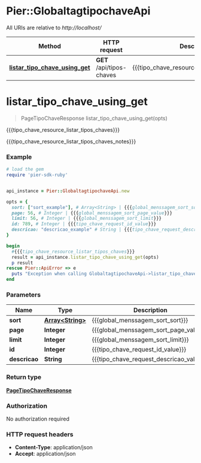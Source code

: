 # Pier::GlobaltagtipochaveApi

All URIs are relative to *http://localhost/*

Method | HTTP request | Description
------------- | ------------- | -------------
[**listar_tipo_chave_using_get**](GlobaltagtipochaveApi.md#listar_tipo_chave_using_get) | **GET** /api/tipos-chaves | {{{tipo_chave_resource_listar_tipos_chaves}}}




# **listar_tipo_chave_using_get**
> PageTipoChaveResponse listar_tipo_chave_using_get(opts)

{{{tipo_chave_resource_listar_tipos_chaves}}}

{{{tipo_chave_resource_listar_tipos_chaves_notes}}}

### Example
```ruby
# load the gem
require 'pier-sdk-ruby'


api_instance = Pier::GlobaltagtipochaveApi.new

opts = { 
  sort: ["sort_example"], # Array<String> | {{{global_menssagem_sort_sort}}}
  page: 56, # Integer | {{{global_menssagem_sort_page_value}}}
  limit: 56, # Integer | {{{global_menssagem_sort_limit}}}
  id: 789, # Integer | {{{tipo_chave_request_id_value}}}
  descricao: "descricao_example" # String | {{{tipo_chave_request_descricao_value}}}
}

begin
  #{{{tipo_chave_resource_listar_tipos_chaves}}}
  result = api_instance.listar_tipo_chave_using_get(opts)
  p result
rescue Pier::ApiError => e
  puts "Exception when calling GlobaltagtipochaveApi->listar_tipo_chave_using_get: #{e}"
end
```

### Parameters

Name | Type | Description  | Notes
------------- | ------------- | ------------- | -------------
 **sort** | [**Array&lt;String&gt;**](String.md)| {{{global_menssagem_sort_sort}}} | [optional] 
 **page** | **Integer**| {{{global_menssagem_sort_page_value}}} | [optional] 
 **limit** | **Integer**| {{{global_menssagem_sort_limit}}} | [optional] 
 **id** | **Integer**| {{{tipo_chave_request_id_value}}} | [optional] 
 **descricao** | **String**| {{{tipo_chave_request_descricao_value}}} | [optional] 


### Return type

[**PageTipoChaveResponse**](PageTipoChaveResponse.md)

### Authorization

No authorization required

### HTTP request headers

 - **Content-Type**: application/json
 - **Accept**: application/json






